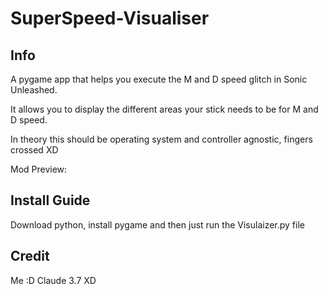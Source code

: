 # SuperSpeed-Visualiser

## Info
A pygame app that helps you execute the M and D speed glitch in Sonic Unleashed.

It allows you to display the different areas your stick needs to be for M and D speed.

In theory this should be operating system and controller agnostic, fingers crossed XD

Mod Preview: 

## Install Guide
Download python, install pygame and then just run the Visulaizer.py file

## Credit
Me :D
Claude 3.7 XD
